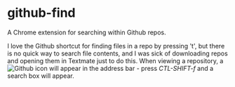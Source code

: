 # github-find

A Chrome extension for searching within Github repos.

I love the Github shortcut for finding files in a repo by pressing 't', but there is no quick way to search file contents, and I was sick of downloading repos and opening them in Textmate just to do this.  When viewing a repository, a ![Github icon](https://github.com/afeld/github-find/blob/master/favicon.ico?raw=true) will appear in the address bar - press _CTL-SHIFT-f_ and a search box will appear.
